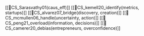 [[📜CS_Sarasvathy01(caus_eff)]]
[[📜CS_kemell20_identify(metrics, startups)]]
[[📜CS_alvarez07_bridge(discovery, creation)]]
[[📜CS_mcmullen06_handle(uncertainty, action)]]
[[📜CS_peng21_overload(information, decisions)]]
[[📜CS_camerer20_debias(entrepreneurs, overconfidence)]]
